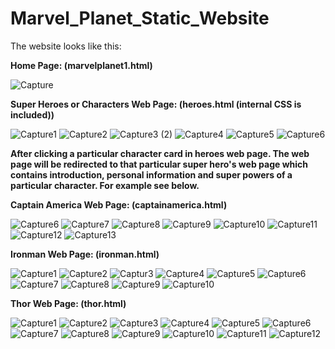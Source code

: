 # Marvel_Planet_Static_Website
The website looks like this:

**Home Page: (marvelplanet1.html)**

![Capture](https://user-images.githubusercontent.com/85679367/127656764-5cc68c50-59fe-4537-aa53-880ebb42526b.PNG)

**Super Heroes or Characters Web Page: (heroes.html (internal CSS is included))**

![Capture1](https://user-images.githubusercontent.com/85679367/127662546-3c4dee9e-c8c4-45e8-8f3c-f5da6b7b91a3.PNG)
![Capture2](https://user-images.githubusercontent.com/85679367/127663218-a570d4bb-97c0-4556-b0bf-f20e2f86f65a.PNG)
![Capture3 (2)](https://user-images.githubusercontent.com/85679367/127663883-833cc49e-b34e-461e-ad18-6c7f7e4812c9.PNG)
![Capture4](https://user-images.githubusercontent.com/85679367/127664411-fdb28191-cf0b-4736-aff9-f28dfbb86299.PNG)
![Capture5](https://user-images.githubusercontent.com/85679367/127665015-1fa90e7c-ace2-439f-834a-d0660c23d9f3.PNG)
![Capture6](https://user-images.githubusercontent.com/85679367/127665665-3211669f-9fb9-4a87-b753-0d116d9d8d71.PNG)

**After clicking a particular character card in heroes web page. The web page will be redirected to that particular super hero's web page which contains introduction, personal information and super powers of a particular character. For example see below.**

**Captain America Web Page: (captainamerica.html)**

![Capture6](https://user-images.githubusercontent.com/85679367/127732378-5c55d6aa-8cc4-4502-bb86-8d9c065234e4.PNG)
![Capture7](https://user-images.githubusercontent.com/85679367/127733913-53f46cd6-d44e-4730-a2fd-e67ba64ee0e0.PNG)
![Capture8](https://user-images.githubusercontent.com/85679367/127733992-8ed61202-ab84-4ce3-a2db-b2197644cffd.PNG)
![Capture9](https://user-images.githubusercontent.com/85679367/127734123-57349b58-9496-40ec-a62c-d4f435c57078.PNG)
![Capture10](https://user-images.githubusercontent.com/85679367/127734234-1171a7c7-cf6f-49f6-b840-e29c6817136d.PNG)
![Capture11](https://user-images.githubusercontent.com/85679367/127734232-3d71ceb8-d9f1-458d-820d-9a50b8a41230.PNG)
![Capture12](https://user-images.githubusercontent.com/85679367/127734231-707b0015-9b37-4c81-a097-b1747a96fce0.PNG)
![Capture13](https://user-images.githubusercontent.com/85679367/127734229-84408f30-b8a7-4570-aad5-012a479200e2.PNG)

**Ironman Web Page: (ironman.html)**

![Capture1](https://user-images.githubusercontent.com/85679367/127734571-741ea69b-eafd-4c9c-af76-e13228e17cb0.PNG)
![Capture2](https://user-images.githubusercontent.com/85679367/127734754-9804f0a8-1f13-4587-b3a3-cab4b94652fe.PNG)
![Captur3](https://user-images.githubusercontent.com/85679367/127734753-7713fdb3-de77-437c-85d4-6175c12870b9.PNG)
![Capture4](https://user-images.githubusercontent.com/85679367/127734752-60cb8f89-9290-4e2e-8329-ed6caad3fb15.PNG)
![Capture5](https://user-images.githubusercontent.com/85679367/127734751-ad63f002-96e8-4979-a299-05e45b16458e.PNG)
![Capture6](https://user-images.githubusercontent.com/85679367/127734750-0c8c6f85-b983-4408-a321-e35c4e6b8050.PNG)
![Capture7](https://user-images.githubusercontent.com/85679367/127734749-b953a88e-22d0-482a-a883-b8c784c8cbdc.PNG)
![Capture8](https://user-images.githubusercontent.com/85679367/127734748-df82f201-e1bf-467c-81ff-e820bb71725c.PNG)
![Capture9](https://user-images.githubusercontent.com/85679367/127734746-4ddcc57b-873b-4b7b-b077-dab42b17e5b2.PNG)
![Capture10](https://user-images.githubusercontent.com/85679367/127734744-3eef8115-de9a-4e28-9587-fececc888aa6.PNG)

**Thor Web Page: (thor.html)**

![Capture1](https://user-images.githubusercontent.com/85679367/127735357-41904ce1-2413-4e09-8a0e-e72b2f1a7b34.PNG)
![Capture2](https://user-images.githubusercontent.com/85679367/127735355-2a159f44-8840-4f79-b009-9d7e46aae240.PNG)
![Capture3](https://user-images.githubusercontent.com/85679367/127735353-f36e6878-db8e-4b10-8f93-44466e1de72e.PNG)
![Capture4](https://user-images.githubusercontent.com/85679367/127735352-e087fcfb-b26e-4074-b414-d3123b165493.PNG)
![Capture5](https://user-images.githubusercontent.com/85679367/127735349-f7a22677-7244-462b-afb1-1a24c4e67fb8.PNG)
![Capture6](https://user-images.githubusercontent.com/85679367/127735348-0876cdd1-e946-48c3-8b97-74a6f2303158.PNG)
![Capture7](https://user-images.githubusercontent.com/85679367/127735347-5b31b9b6-3f63-4e90-b6ce-0738043c6af1.PNG)
![Capture8](https://user-images.githubusercontent.com/85679367/127735346-7cadfc5c-043c-4fd7-bcc7-a4177ab4ba3d.PNG)
![Capture9](https://user-images.githubusercontent.com/85679367/127735345-e30ae585-8cfd-428d-8fa6-2634b301a938.PNG)
![Capture10](https://user-images.githubusercontent.com/85679367/127735344-ba1c4ab1-3cb5-49da-9336-dd396a88e388.PNG)
![Capture11](https://user-images.githubusercontent.com/85679367/127735342-42af04ee-d501-4f6d-ab69-9f977f493984.PNG)
![Capture12](https://user-images.githubusercontent.com/85679367/127735341-0f74e67f-348d-4379-a7cd-fd217d19c458.PNG)
